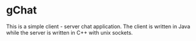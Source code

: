 # gChat
This is a simple client - server chat application. The client is written in Java while the server is written in C++ with unix sockets.
